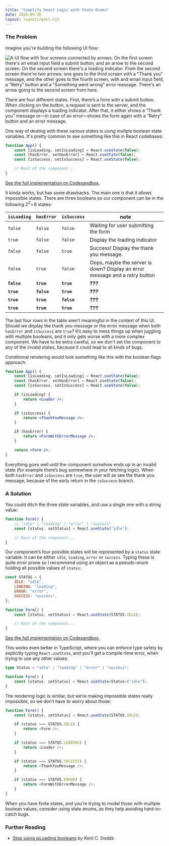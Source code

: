 ```yaml
---
title: "Simplify React Logic with State Enums"
date: 2020-05-26
layout: layouts/post.njk
---
```


### The Problem

Imagine you're building the following UI flow:

![A UI flow with four screens connected by arrows. On the first screen there's an email input field a submit button, and an arrow to the second screen. On the second screen there's a loading indicator. From the second screen there're two arrows: one goes to the third screen with a "Thank you" message, and the other goes to the fourth screen, with and email input field, a "Retry" button and a "Something went wrong" error message. There's an arrow going to the second screen from here.](/img/ui-flow.png)

There are four different states. First, there’s a form with a submit button. When clicking on the button, a request is sent to the server, and the component displays a loading indicator. After that, it either shows a “Thank you” message or—in case of an error—shows the form again with a “Retry” button and an error message.

One way of dealing with these various states is using multple boolean state variables. It's pretty common to see something like this in React codebases:

```js
function App() {
    const [isLoading, setIsLoading] = React.useState(false);
    const [hasError, setHasError] = React.useState(false);
    const [isSuccess, setIsSuccess] = React.useState(false);

    // Rest of the component...
}
```

<a href="https://codesandbox.io/s/quizzical-water-4vu7w" target="_blank">See the full implementation on Codesandbox.</a>

It kinda works, but has some drawbacks. The main one is that it allows impossible states. There are three booleans so our component can be in the following 2<sup>3</sup> = 8 states:

<div class="table-wrap">

| `isLoading` | `hasError`  | `isSuccess` | note                                                                        |
| ----------- | ----------- | ----------- | --------------------------------------------------------------------------- |
| `false`     | `false`     | `false`     | Waiting for user submitting the form                                        |
| `true`      | `false`     | `false`     | Display the loading indicator                                               |
| `false`     | `false`     | `true`      | Success! Display the thank you message.                                     |
| `false`     | `true`      | `false`     | Oops, maybe the server is down? Display an error message and a retry button |
| **`false`** | **`true`**  | **`true`**  | **???**                                                                     |
| **`true`**  | **`false`** | **`true`**  | **???**                                                                     |
| **`true`**  | **`true`**  | **`false`** | **???**                                                                     |
| **`true`**  | **`true`**  | **`true`**  | **???**                                                                     |

</div>

The last four rows in the table aren’t meaningful in the context of this UI. Should we display the thank you message or the error message when both `hasError` and `isSuccess` are `true`? It’s easy to mess things up when juggling with multiple booleans, and it only gets worse with a more complex component. We have to be extra careful, so we don't set the component to any of the invalid states, because it could lead to all kinds of bugs.

Conditional rendering would look something like this with the boolean flags approach:

```jsx
function App() {
    const [isLoading, setIsLoading] = React.useState(false);
    const [hasError, setHasError] = React.useState(false);
    const [isSuccess, setIsSuccess] = React.useState(false);

    if (isLoading) {
        return <Loader />;
    }

    if (isSuccess) {
        return <ThankYouMessage />;
    }

    if (hasError) {
        return <FormWithErrorMessage />;
    }

    return <Form />;
}
```

Everything goes well until the component somehow ends up in an invalid state (for example there’s bug somewhere in your fetching logic). When both `hasError` and `isSuccess` are `true`, the user will se see the thank you message, because of the early return in the `isSuccess` branch.

### A Solution

You could ditch the three state variables, and use a single one with a string value:

```js
function Form() {
    // "idle" | "loading" | "error" | "success"
    const [status, setStatus] = React.useState("idle");

    // Rest of the component...
}
```

Our component’s four possible states will be represented by a `status` state variable. It can be either `idle`, `loading`, `error` or `success`. Typing these is quite error prone so I recommend using an object as a pseudo-enum holding all possible values of `status`:

```js
const STATUS = {
    IDLE: "idle",
    LOADING: "loading",
    ERROR: "error",
    SUCCESS: "success",
};

function Form() {
    const [status, setStatus] = React.useState(STATUS.IDLE);

    // Rest of the component...
}
```

<a href="https://codesandbox.io/s/staging-night-sv7pl" target="_blank">See the full implementation on Codesandbox.</a>

This works even better in TypeScript, where you can enforce type safety by explicitly typing `React.useState`, and you’ll get a compile-time error, when trying to use any other values:

```typescript
type Status = "idle" | "loading" | "error" | "success";

function Form() {
    const [status, setStatus] = React.useState<Status>("idle");
}
```

The rendering logic is similar, but we’re making impossible states really impossible, so we don’t have to worry about those:

```js
function Form() {
    const [status, setStatus] = React.useState(STATUS.IDLE);

    if (status === STATUS.IDLE) {
        return <Form />;
    }

    if (status === STATUS.LOADING) {
        return <Loader />;
    }

    if (status === STATUS.SUCCESS) {
        return <ThankYouMessage />;
    }

    if (status === STATUS.ERROR) {
        return <FormWithErrorMessage />;
    }
}
```

When you have finite states, and you’re trying to model those with multiple boolean values, consider using state enums, as they help avoiding hard-to-catch bugs.

### Further Reading

-   [Stop using isLoading booleans](https://kentcdodds.com/blog/stop-using-isloading-booleans) by Kent C. Dodds
